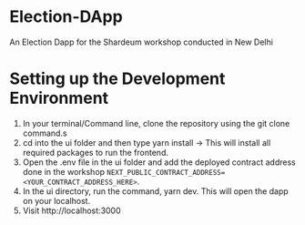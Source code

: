 # Election-DApp
An Election Dapp for the Shardeum workshop conducted in New Delhi


# Setting up the Development Environment
1. In your terminal/Command line, clone the repository using the git clone command.s
2. cd into the ui folder and then type yarn install -> This will install all required packages to run the frontend.
3. Open the .env file in the ui folder and add the deployed contract address done in the workshop ```NEXT_PUBLIC_CONTRACT_ADDRESS=<YOUR_CONTRACT_ADDRESS_HERE>```.
4. In the ui directory, run the command, yarn dev. This will open the dapp on your localhost.
5. Visit http://localhost:3000
